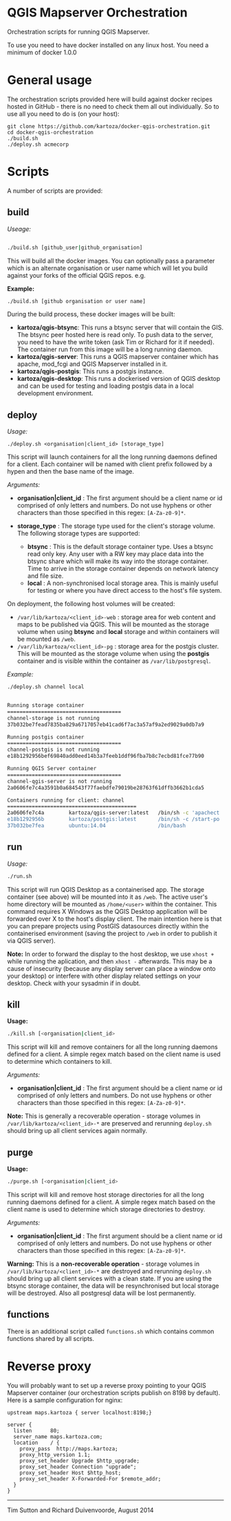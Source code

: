 # QGIS Mapserver Orchestration

Orchestration scripts for running QGIS Mapserver.

To use you need to have docker installed on any linux host. You
need a minimum of docker 1.0.0

# General usage

The orchestration scripts provided here will build against docker recipes
hosted in GitHub - there is no need to check them all out individually. So 
to use all you need to do is (on your host):

```
git clone https://github.com/kartoza/docker-qgis-orchestration.git
cd docker-qgis-orchestration
./build.sh
./deploy.sh acmecorp
```

# Scripts

A number of scripts are provided:

## build

*Useage:*

```bash

./build.sh [github_user|github_organisation]

```

This will build all the docker images.  You can optionally pass a parameter
which is an alternate organisation or user name which will let you build
against your forks of the official QGIS repos. e.g.

**Example:**

```bash
./build.sh [github organisation or user name]
```
  
During the build process, these docker images will be built:

  * **kartoza/qgis-btsync**: This runs a btsync server that will
    contain the GIS. The btsync 
    peer hosted here is read only. To push data to the server, you need to 
    have the write token (ask Tim or Richard for it if needed). The 
    container run from this image will be a long running daemon. 
  * **kartoza/qgis-server**: This runs a QGIS mapserver container 
    which has apache, mod_fcgi and QGIS Mapserver installed in it.
  * **kartoza/qgis-postgis**: This runs a postgis instance.
  * **kartoza/qgis-desktop**: This runs a dockerised version of QGIS desktop 
    and can be used for testing and loading postgis data in a local development 
    environment.
  
## deploy

*Usage:*

```
./deploy.sh <organisation|client_id> [storage_type]
```

This script will launch containers for all the long running daemons defined for
a client. Each container will be named with client prefix followed by a hypen
and then the base name of the image. 

*Arguments:*

* **organisation|client_id** : The first argument should be a client name or id
  comprised of only letters and numbers. Do not use hyphens or other characters
  than those specified in this regex: ``[A-Za-z0-9]*``.

* **storage_type** : The storage type used for the client's storage volume. The 
  following storage types are supported:
  * **btsync**  : This is the default storage container type. Uses a btsync read
  only key. Any user with a RW key may place data into the btsync share which will
  make its way into the storage container. Time to arrive in the storage container
  depends on network latency and file size. 
  * **local** : A non-synchronised local storage area. This is mainly useful for
  testing or where you have direct access to the host's file system.

On deployment, the following host volumes will be created:

* `/var/lib/kartoza/<client_id>-web` : storage area for web content and maps to
  be published via QGIS. This will be mounted as the storage volume when using
  **btsync** and **local** storage and within containers will be mounted as `/web`.
* `/var/lib/kartoza/<client_id>-pg` : storage area for the postgis cluster.
  This will be mounted as the storage volume when using the **postgis** container 
  and is visible within the container as `/var/lib/postgresql`.

*Example:*

```bash
./deploy.sh channel local


Running storage container
=====================================
channel-storage is not running
37b032be7fead7835ba829a6717057eb41cad6f7ac3a57af9a2ed9029a0db7a9

Running postgis container
=====================================
channel-postgis is not running
e18b1292956bef69840add0eed14b3a7feeb1ddf96fba7b8c7ecbd81fce77b90

Running QGIS Server container
=====================================
channel-qgis-server is not running
2a0606fe7c4a3591b0a684543f77faebdfe79019be28763f61dffb3662b1cda5

Containers running for client: channel
==========================================
2a0606fe7c4a        kartoza/qgis-server:latest   /bin/sh -c 'apachect   1 seconds ago       Up Less than a second   0.0.0.0:8198->80/tcp   channel-qgis-server                                   
e18b1292956b        kartoza/postgis:latest       /bin/sh -c /start-po   1 seconds ago       Up Less than a second   5432/tcp               channel-postgis,channel-qgis-server/channel-postgis   
37b032be7fea        ubuntu:14.04                 /bin/bash              2 seconds ago       Up 1 seconds                                   channel-qgis-server/channel-storage,channel-storage  
```

## run

*Usage:*

```bash
./run.sh
```

This script will run QGIS Desktop as a containerised app. The storage container
(see above) will be mounted into it as `/web`. The active user's home directory
will be mounted as `/home/<user>` within the container. This command requires
X Windows as the QGIS Desktop application will be forwarded over X to the 
host's display client. The main intention here is that you can prepare projects
using PostGIS datasources directly within the containerised environment (saving
the project to `/web` in order to publish it via QGIS server).

**Note:** In order to forward the display to the host desktop, we use `xhost +`
while running the aplication, and then `xhost -` afterwards. This may be a cause
of insecurity (because any display server can place a window onto your desktop) 
or interfere with other display related settings on your desktop. Check with
your sysadmin if in doubt.


## kill

**Usage:**

```bash
./kill.sh [<organisation|client_id>
```

This script will kill and remove containers for all the long running daemons
defined for a client. A simple regex match based on the client name is used to
determine which containers to kill.

*Arguments:*

* **organisation|client_id** : The first argument should be a client name or id
  comprised of only letters and numbers. Do not use hyphens or other characters
  than those specified in this regex: ``[A-Za-z0-9]*``.

**Note:** This is generally a recoverable operation - storage volumes in 
`/var/lib/kartoza/<client_id>-*` are preserved and rerunning `deploy.sh`
should bring up all client services again normally.

## purge

**Usage:**

```bash
./purge.sh [<organisation|client_id>
```

This script will kill and remove host storage directories for all the long running daemons
defined for a client. A simple regex match based on the client name is used to
determine which storage directories to destroy.

*Arguments:*

* **organisation|client_id** : The first argument should be a client name or id
  comprised of only letters and numbers. Do not use hyphens or other characters
  than those specified in this regex: ``[A-Za-z0-9]*``.

**Warning:** This is a **non-recoverable operation** - storage volumes in
`/var/lib/kartoza/<client_id>-*` are destroyed and rerunning `deploy.sh` should
bring up all client services with a clean state. If you are using the btsync
storage container, the data will be resynchronised but local storage will be
destroyed. Also all postgresql data will be lost permanently.


## functions  

There is an additional script called `functions.sh` which contains common
functions shared by all scripts.


# Reverse proxy

You will probably want to set up a reverse proxy pointing to your QGIS
Mapserver container (our orchestration scripts publish on 8198 by default).
Here is a sample configuration for nginx:

```
upstream maps.kartoza { server localhost:8198;}
 
server {
  listen      80;
  server_name maps.kartoza.com;
  location    / {
    proxy_pass  http://maps.kartoza;
    proxy_http_version 1.1;
    proxy_set_header Upgrade $http_upgrade;
    proxy_set_header Connection "upgrade";
    proxy_set_header Host $http_host;
    proxy_set_header X-Forwarded-For $remote_addr;
  }
}

```


--------

Tim Sutton and Richard Duivenvoorde, August 2014

